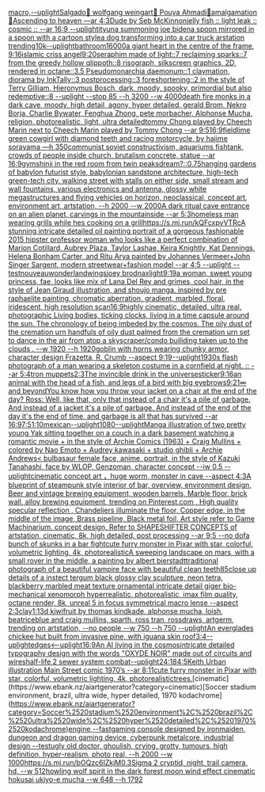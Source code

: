 [macro,](https://www.ebank.nz/aiartgenerator?category=macro%2C)[--uplight](https://www.ebank.nz/aiartgenerator?category=--uplight)[Salgado](https://www.ebank.nz/aiartgenerator?category=Salgado)[💊 wolfgang weingart🧠 Pouya Ahmadi🦯amalgamation🚨Ascending to heaven —ar 4:3](https://www.ebank.nz/aiartgenerator?category=%F0%9F%92%8A%2520wolfgang%2520weingart%F0%9F%A7%A0%2520Pouya%2520Ahmadi%F0%9F%A6%AFamalgamation%F0%9F%9A%A8Ascending%2520to%2520heaven%2520%E2%80%94ar%25204%3A3)[Dude by Seb McKinnon](https://www.ebank.nz/aiartgenerator?category=Dude%2520by%2520Seb%2520McKinnon)[jelly fish :: light leak :: cosmic ::  --ar 16:9 --uplight](https://www.ebank.nz/aiartgenerator?category=jelly%2520fish%2520%3A%3A%2520light%2520leak%2520%3A%3A%2520cosmic%2520%3A%3A%2520%2520--ar%252016%3A9%2520--uplight)[it](https://www.ebank.nz/aiartgenerator?category=it)[yuna summoning joe biden](https://www.ebank.nz/aiartgenerator?category=yuna%2520summoning%2520joe%2520biden)[a spoon mirrored in a spoon with a cartoon style](https://www.ebank.nz/aiartgenerator?category=a%2520spoon%2520mirrored%2520in%2520a%2520spoon%2520with%2520a%2520cartoon%2520style)[a dog transforming into a car truck arstation trending](https://www.ebank.nz/aiartgenerator?category=a%2520dog%2520transforming%2520into%2520a%2520car%2520truck%2520arstation%2520trending)[10k](https://www.ebank.nz/aiartgenerator?category=10k)[--uplight](https://www.ebank.nz/aiartgenerator?category=--uplight)[bathroom](https://www.ebank.nz/aiartgenerator?category=bathroom)[16000](https://www.ebank.nz/aiartgenerator?category=16000)[a giant heart in the centre of the frame, 9:16](https://www.ebank.nz/aiartgenerator?category=a%2520giant%2520heart%2520in%2520the%2520centre%2520of%2520the%2520frame%2C%25209%3A16)[islamic criss angel](https://www.ebank.nz/aiartgenerator?category=islamic%2520criss%2520angel)[9:20](https://www.ebank.nz/aiartgenerator?category=9%3A20)[seraphim made of light::7 reclaiming sparks::7 from the greedy hollow qlippoth::8 risograph, silkscreen graphics, 2D, rendered in octane::3.5 Pseudomonarchia daemonum::1 claymation, diorama by InkTally::3 postprocessing::3 foreshortening::2 in the style of Terry Gilliam, Hieronymus Bosch, dark, moody, spooky, primordial but also redemptive::8 --uplight --stop 85 --h 3200 --w 4000](https://www.ebank.nz/aiartgenerator?category=seraphim%2520made%2520of%2520light%3A%3A7%2520reclaiming%2520sparks%3A%3A7%2520from%2520the%2520greedy%2520hollow%2520qlippoth%3A%3A8%2520risograph%2C%2520silkscreen%2520graphics%2C%25202D%2C%2520rendered%2520in%2520octane%3A%3A3.5%2520Pseudomonarchia%2520daemonum%3A%3A1%2520claymation%2C%2520diorama%2520by%2520InkTally%3A%3A3%2520postprocessing%3A%3A3%2520foreshortening%3A%3A2%2520in%2520the%2520style%2520of%2520Terry%2520Gilliam%2C%2520Hieronymus%2520Bosch%2C%2520dark%2C%2520moody%2C%2520spooky%2C%2520primordial%2520but%2520also%2520redemptive%3A%3A8%2520--uplight%2520--stop%252085%2520--h%25203200%2520--w%25204000)[death fire monks in a dark cave, moody, high detail, agony, hyper detailed, gerald Brom, Nekro Borja, Charlie Bywater, Fenghua Zhong, pete morbacher, Alphonse Mucha, religion, photorealistic, light, ultra detailed](https://www.ebank.nz/aiartgenerator?category=death%2520fire%2520monks%2520in%2520a%2520dark%2520cave%2C%2520moody%2C%2520high%2520detail%2C%2520agony%2C%2520hyper%2520detailed%2C%2520gerald%2520Brom%2C%2520Nekro%2520Borja%2C%2520Charlie%2520Bywater%2C%2520Fenghua%2520Zhong%2C%2520pete%2520morbacher%2C%2520Alphonse%2520Mucha%2C%2520religion%2C%2520photorealistic%2C%2520light%2C%2520ultra%2520detailed)[tommy Chong played by Cheech Marin next to Cheech Marin played by Tommy Chong --ar 9:5](https://www.ebank.nz/aiartgenerator?category=tommy%2520Chong%2520played%2520by%2520Cheech%2520Marin%2520next%2520to%2520Cheech%2520Marin%2520played%2520by%2520Tommy%2520Chong%2520--ar%25209%3A5)[16:9](https://www.ebank.nz/aiartgenerator?category=16%3A9)[field](https://www.ebank.nz/aiartgenerator?category=field)[lime green cowgirl with diamond teeth and racing motorcycle, by hajime sorayama —h 350](https://www.ebank.nz/aiartgenerator?category=lime%2520green%2520cowgirl%2520with%2520diamond%2520teeth%2520and%2520racing%2520motorcycle%2C%2520by%2520hajime%2520sorayama%2520%E2%80%94h%2520350)[communist soviet constructivism, aquariums fishtank, crowds of people inside church, brutalism concrete, statue --ar 16:9](https://www.ebank.nz/aiartgenerator?category=communist%2520soviet%2520constructivism%2C%2520aquariums%2520fishtank%2C%2520crowds%2520of%2520people%2520inside%2520church%2C%2520brutalism%2520concrete%2C%2520statue%2520--ar%252016%3A9)[gym](https://www.ebank.nz/aiartgenerator?category=gym)[shinji in the red room from twin peaks](https://www.ebank.nz/aiartgenerator?category=shinji%2520in%2520the%2520red%2520room%2520from%2520twin%2520peaks)[dream?](https://www.ebank.nz/aiartgenerator?category=dream%3F)[::0.75](https://www.ebank.nz/aiartgenerator?category=%3A%3A0.75)[hanging gardens of babylon futurist style, babylonian sandstone architecture, high-tech green-tech city, walking street with stalls on either side, small stream and wall fountains, various electronics and antenna, glossy white megastructures and flying vehicles on horizon, neoclassical, concept art, environment art, artstation, --h 2000 --w 2000](https://www.ebank.nz/aiartgenerator?category=hanging%2520gardens%2520of%2520babylon%2520futurist%2520style%2C%2520babylonian%2520sandstone%2520architecture%2C%2520high-tech%2520green-tech%2520city%2C%2520walking%2520street%2520with%2520stalls%2520on%2520either%2520side%2C%2520small%2520stream%2520and%2520wall%2520fountains%2C%2520various%2520electronics%2520and%2520antenna%2C%2520glossy%2520white%2520megastructures%2520and%2520flying%2520vehicles%2520on%2520horizon%2C%2520neoclassical%2C%2520concept%2520art%2C%2520environment%2520art%2C%2520artstation%2C%2520--h%25202000%2520--w%25202000)[A dark ritual cave entrance on an alien planet, carvings in the mountainside --ar 5:3](https://www.ebank.nz/aiartgenerator?category=A%2520dark%2520ritual%2520cave%2520entrance%2520on%2520an%2520alien%2520planet%2C%2520carvings%2520in%2520the%2520mountainside%2520--ar%25205%3A3)[homeless man wearing grills while hes cooking on a grill](https://www.ebank.nz/aiartgenerator?category=homeless%2520man%2520wearing%2520grills%2520while%2520hes%2520cooking%2520on%2520a%2520grill)[<https://s.mj.run/kQFcxpvVTRc>](https://www.ebank.nz/aiartgenerator?category=%3Chttps%3A//s.mj.run/kQFcxpvVTRc%3E)[A stunning intricate detailed oil painting portrait of a gorgeous fashionable 2015 hipster professor woman who looks like a perfect combination of Marion Cotillard, Aubrey Plaza, Taylor Lashae, Keira Knightly, Kat Dennings, Helena Bonham Carter, and Ritu Arya painted by Johannes Vermeer+John Singer Sargent, modern streetwear+fashion model --ar 4:5 --uplight --test](https://www.ebank.nz/aiartgenerator?category=A%2520stunning%2520intricate%2520detailed%2520oil%2520painting%2520portrait%2520of%2520a%2520gorgeous%2520fashionable%25202015%2520hipster%2520professor%2520woman%2520who%2520looks%2520like%2520a%2520perfect%2520combination%2520of%2520Marion%2520Cotillard%2C%2520Aubrey%2520Plaza%2C%2520Taylor%2520Lashae%2C%2520Keira%2520Knightly%2C%2520Kat%2520Dennings%2C%2520Helena%2520Bonham%2520Carter%2C%2520and%2520Ritu%2520Arya%2520painted%2520by%2520Johannes%2520Vermeer%2BJohn%2520Singer%2520Sargent%2C%2520modern%2520streetwear%2Bfashion%2520model%2520--ar%25204%3A5%2520--uplight%2520--test)[nouveau](https://www.ebank.nz/aiartgenerator?category=nouveau)[wonderland](https://www.ebank.nz/aiartgenerator?category=wonderland)[wings](https://www.ebank.nz/aiartgenerator?category=wings)[joey brodnax](https://www.ebank.nz/aiartgenerator?category=joey%2520brodnax)[light](https://www.ebank.nz/aiartgenerator?category=light)[9:19](https://www.ebank.nz/aiartgenerator?category=9%3A19)[a woman, sweet young princess, fae, looks like mix of Lana Del Rey and grimes, cool hair, in the style of Jean Giraud illustration, and shoujo manga, inspired by pre raphaelite painting, chromatic aberration, gradient, marbled, floral, iridescent, high resolution scan](https://www.ebank.nz/aiartgenerator?category=a%2520woman%2C%2520sweet%2520young%2520princess%2C%2520fae%2C%2520looks%2520like%2520mix%2520of%2520Lana%2520Del%2520Rey%2520and%2520grimes%2C%2520cool%2520hair%2C%2520in%2520the%2520style%2520of%2520Jean%2520Giraud%2520illustration%2C%2520and%2520shoujo%2520manga%2C%2520inspired%2520by%2520pre%2520raphaelite%2520painting%2C%2520chromatic%2520aberration%2C%2520gradient%2C%2520marbled%2C%2520floral%2C%2520iridescent%2C%2520high%2520resolution%2520scan)[16:9](https://www.ebank.nz/aiartgenerator?category=16%3A9)[highly cinematic, detailed, ultra real, photographic Living bodies, ticking clocks, living in a time capsule around the sun. The chronology of being imbeded by the cosmos. The oily dust of the cremation urn handfuls of oily dust palmed from the cremation urn set to dance in the air from atop a skyscraper/condo builiding taken up to the clouds . --w 1920 --h 1920](https://www.ebank.nz/aiartgenerator?category=highly%2520cinematic%2C%2520detailed%2C%2520ultra%2520real%2C%2520photographic%2520Living%2520bodies%2C%2520ticking%2520clocks%2C%2520living%2520in%2520a%2520time%2520capsule%2520around%2520the%2520sun.%2520The%2520chronology%2520of%2520being%2520imbeded%2520by%2520the%2520cosmos.%2520The%2520oily%2520dust%2520of%2520the%2520cremation%2520urn%2520handfuls%2520of%2520oily%2520dust%2520palmed%2520from%2520the%2520cremation%2520urn%2520set%2520to%2520dance%2520in%2520the%2520air%2520from%2520atop%2520a%2520skyscraper/condo%2520builiding%2520taken%2520up%2520to%2520the%2520clouds%2520.%2520--w%25201920%2520--h%25201920)[goblin with horns wearing chunky armor, character design   Frazetta, R. Crumb --aspect 9:19](https://www.ebank.nz/aiartgenerator?category=goblin%2520with%2520horns%2520wearing%2520chunky%2520armor%2C%2520character%2520design%2520%2520%2520Frazetta%2C%2520R.%2520Crumb%2520--aspect%25209%3A19)[--uplight](https://www.ebank.nz/aiartgenerator?category=--uplight)[1930s flash photograph of a man wearing a skeleton costume in a cornfield at night. :: --ar 5:4](https://www.ebank.nz/aiartgenerator?category=1930s%2520flash%2520photograph%2520of%2520a%2520man%2520wearing%2520a%2520skeleton%2520costume%2520in%2520a%2520cornfield%2520at%2520night.%2520%3A%3A%2520--ar%25205%3A4)[tron muppets](https://www.ebank.nz/aiartgenerator?category=tron%2520muppets)[2:3](https://www.ebank.nz/aiartgenerator?category=2%3A3)[The invincible drink in the universe](https://www.ebank.nz/aiartgenerator?category=The%2520invincible%2520drink%2520in%2520the%2520universe)[sticker](https://www.ebank.nz/aiartgenerator?category=sticker)[9:16](https://www.ebank.nz/aiartgenerator?category=9%3A16)[an animal with the head of a fish, and legs of a bird with big eyebrows](https://www.ebank.nz/aiartgenerator?category=an%2520animal%2520with%2520the%2520head%2520of%2520a%2520fish%2C%2520and%2520legs%2520of%2520a%2520bird%2520with%2520big%2520eyebrows)[9:21](https://www.ebank.nz/aiartgenerator?category=9%3A21)[∞ and beyond](https://www.ebank.nz/aiartgenerator?category=%E2%88%9E%2520and%2520beyond)[You know how you throw your jacket on a chair at the end of the day? Ross: Well, like that, only that instead of a chair it's a pile of garbage. And instead of a jacket it's a pile of garbage. And instead of the end of the day it's the end of time, and garbage is all that has survived --ar 16:9](https://www.ebank.nz/aiartgenerator?category=You%2520know%2520how%2520you%2520throw%2520your%2520jacket%2520on%2520a%2520chair%2520at%2520the%2520end%2520of%2520the%2520day%3F%2520Ross%3A%2520Well%2C%2520like%2520that%2C%2520only%2520that%2520instead%2520of%2520a%2520chair%2520it%27s%2520a%2520pile%2520of%2520garbage.%2520And%2520instead%2520of%2520a%2520jacket%2520it%27s%2520a%2520pile%2520of%2520garbage.%2520And%2520instead%2520of%2520the%2520end%2520of%2520the%2520day%2520it%27s%2520the%2520end%2520of%2520time%2C%2520and%2520garbage%2520is%2520all%2520that%2520has%2520survived%2520--ar%252016%3A9)[7:5](https://www.ebank.nz/aiartgenerator?category=7%3A5)[1:10](https://www.ebank.nz/aiartgenerator?category=1%3A10)[mexican](https://www.ebank.nz/aiartgenerator?category=mexican)[--uplight](https://www.ebank.nz/aiartgenerator?category=--uplight)[1080](https://www.ebank.nz/aiartgenerator?category=1080)[--uplight](https://www.ebank.nz/aiartgenerator?category=--uplight)[Manga illustration of two pretty young Yak sitting together on a couch in a dark basement watching a romantic movie  +  in the style of Archie Comics (1963)  +  Craig Mullins  +  colored by Nao Emoto  +  Audrey kawasaki  +  studio ghibli  +  Archie Andrews](https://www.ebank.nz/aiartgenerator?category=Manga%2520illustration%2520of%2520two%2520pretty%2520young%2520Yak%2520sitting%2520together%2520on%2520a%2520couch%2520in%2520a%2520dark%2520basement%2520watching%2520a%2520romantic%2520movie%2520%2520%2B%2520%2520in%2520the%2520style%2520of%2520Archie%2520Comics%2520%281963%29%2520%2520%2B%2520%2520Craig%2520Mullins%2520%2520%2B%2520%2520colored%2520by%2520Nao%2520Emoto%2520%2520%2B%2520%2520Audrey%2520kawasaki%2520%2520%2B%2520%2520studio%2520ghibli%2520%2520%2B%2520%2520Archie%2520Andrews)[< bulbasaur female face, anime, portrait, in the style of Kazuki Tanahashi, face by WLOP, Genzoman, character concept --iw 0.5 --uplight](https://www.ebank.nz/aiartgenerator?category=%3C%2520bulbasaur%2520female%2520face%2C%2520anime%2C%2520portrait%2C%2520in%2520the%2520style%2520of%2520Kazuki%2520Tanahashi%2C%2520face%2520by%2520WLOP%2C%2520Genzoman%2C%2520character%2520concept%2520--iw%25200.5%2520--uplight)[cinematic concept art ，huge worm, monster in cave  --aspect 4:3](https://www.ebank.nz/aiartgenerator?category=cinematic%2520concept%2520art%2520%EF%BC%8Chuge%2520worm%2C%2520monster%2520in%2520cave%2520%2520--aspect%25204%3A3)[A blueprint of steampunk style interior of bar,  overview, environment  design,  Beer and vintage brewing equipment, wooden barrels,  Marble floor, brick wall, alloy brewing equipment, trending on Pinterest.com  , High quality specular reflection ,  Chandeliers illuminate the floor, Copper  edge, in the middle of the image, Brass pipeline,  Black metal foil,  Art style refer to Game Machinarium.  concept design, Refer to SHAPESHIFTER CONCEPTS  of artstation, cinematic,  8k, high detailed,  post processing    --ar 9:5   --no dof](https://www.ebank.nz/aiartgenerator?category=A%2520blueprint%2520of%2520steampunk%2520style%2520interior%2520of%2520bar%2C%2520%2520overview%2C%2520environment%2520%2520design%2C%2520%2520Beer%2520and%2520vintage%2520brewing%2520equipment%2C%2520wooden%2520barrels%2C%2520%2520Marble%2520floor%2C%2520brick%2520wall%2C%2520alloy%2520brewing%2520equipment%2C%2520trending%2520on%2520Pinterest.com%2520%2520%2C%2520High%2520quality%2520specular%2520reflection%2520%2C%2520%2520Chandeliers%2520illuminate%2520the%2520floor%2C%2520Copper%2520%2520edge%2C%2520in%2520the%2520middle%2520of%2520the%2520image%2C%2520Brass%2520pipeline%2C%2520%2520Black%2520metal%2520foil%2C%2520%2520Art%2520style%2520refer%2520to%2520Game%2520Machinarium.%2520%2520concept%2520design%2C%2520Refer%2520to%2520SHAPESHIFTER%2520CONCEPTS%2520%2520of%2520artstation%2C%2520cinematic%2C%2520%25208k%2C%2520high%2520detailed%2C%2520%2520post%2520processing%2520%2520%2520%2520--ar%25209%3A5%2520%2520%2520--no%2520dof)[a bunch of skunks in a bar fight](https://www.ebank.nz/aiartgenerator?category=a%2520bunch%2520of%2520skunks%2520in%2520a%2520bar%2520fight)[cute furry monster in Pixar with star, colorful, volumetric lighting, 4k, photorealistic](https://www.ebank.nz/aiartgenerator?category=cute%2520furry%2520monster%2520in%2520Pixar%2520with%2520star%2C%2520colorful%2C%2520volumetric%2520lighting%2C%25204k%2C%2520photorealistic)[A sweeping landscape on mars, with a small rover in the middle, a painting by albert bierstadt](https://www.ebank.nz/aiartgenerator?category=A%2520sweeping%2520landscape%2520on%2520mars%2C%2520with%2520a%2520small%2520rover%2520in%2520the%2520middle%2C%2520a%2520painting%2520by%2520albert%2520bierstadt)[traditional photograph of a beautiful vampire face with beautiful clean teeth](https://www.ebank.nz/aiartgenerator?category=traditional%2520photograph%2520of%2520a%2520beautiful%2520vampire%2520face%2520with%2520beautiful%2520clean%2520teeth)[85](https://www.ebank.nz/aiartgenerator?category=85)[close up details of a instect tergum black glossy clay sculpture, neon tetra, blackberry marbled meat texture ornamental intricate detail giger bio-mechanical xenomorph hyperrealistic, photorealistic, imax film quality, octane render, 8k, unreal 5 in focus symmetrical macro lense --aspect 2:3](https://www.ebank.nz/aiartgenerator?category=close%2520up%2520details%2520of%2520a%2520instect%2520tergum%2520black%2520glossy%2520clay%2520sculpture%2C%2520neon%2520tetra%2C%2520blackberry%2520marbled%2520meat%2520texture%2520ornamental%2520intricate%2520detail%2520giger%2520bio-mechanical%2520xenomorph%2520hyperrealistic%2C%2520photorealistic%2C%2520imax%2520film%2520quality%2C%2520octane%2520render%2C%25208k%2C%2520unreal%25205%2520in%2520focus%2520symmetrical%2520macro%2520lense%2520--aspect%25202%3A3)[clay](https://www.ebank.nz/aiartgenerator?category=clay)[1:1](https://www.ebank.nz/aiartgenerator?category=1%3A1)[3d kiwifruit,by thomas kindkade, alphonse mucha, loish, beatriceblue and craig mullins, sparth, ross tran, rossdraws, artgerm, trending on artstation, --no people --w 750 --h 750 --uplight](https://www.ebank.nz/aiartgenerator?category=3d%2520kiwifruit%2Cby%2520thomas%2520kindkade%2C%2520alphonse%2520mucha%2C%2520loish%2C%2520beatriceblue%2520and%2520craig%2520mullins%2C%2520sparth%2C%2520ross%2520tran%2C%2520rossdraws%2C%2520artgerm%2C%2520trending%2520on%2520artstation%2C%2520--no%2520people%2520--w%2520750%2520--h%2520750%2520--uplight)[](https://www.ebank.nz/aiartgenerator?category=)[An everglades chickee hut built from invasive pine, with iguana skin roof](https://www.ebank.nz/aiartgenerator?category=An%2520everglades%2520chickee%2520hut%2520built%2520from%2520invasive%2520pine%2C%2520with%2520iguana%2520skin%2520roof)[3:4](https://www.ebank.nz/aiartgenerator?category=3%3A4)[--uplight](https://www.ebank.nz/aiartgenerator?category=--uplight)[edges](https://www.ebank.nz/aiartgenerator?category=edges)[<--uplight](https://www.ebank.nz/aiartgenerator?category=%3C--uplight)[16:9](https://www.ebank.nz/aiartgenerator?category=16%3A9)[An AI living in the cosmos](https://www.ebank.nz/aiartgenerator?category=An%2520AI%2520living%2520in%2520the%2520cosmos)[intricate detailed typography design with the words "OXYDE NOIR" made out of circuits and wires](https://www.ebank.nz/aiartgenerator?category=intricate%2520detailed%2520typography%2520design%2520with%2520the%2520words%2520%22OXYDE%2520NOIR%22%2520made%2520out%2520of%2520circuits%2520and%2520wires)[half-life 2 sewer system combat](https://www.ebank.nz/aiartgenerator?category=half-life%25202%2520sewer%2520system%2520combat)[--uplight](https://www.ebank.nz/aiartgenerator?category=--uplight)[24:18](https://www.ebank.nz/aiartgenerator?category=24%3A18)[4:5](https://www.ebank.nz/aiartgenerator?category=4%3A5)[Keith Urban illustration Main Street comic 1970’s --ar 8:11](https://www.ebank.nz/aiartgenerator?category=Keith%2520Urban%2520illustration%2520Main%2520Street%2520comic%25201970%E2%80%99s%2520--ar%25208%3A11)[cute furry monster in Pixar with star, colorful, volumetric lighting, 4k, photorealistic](https://www.ebank.nz/aiartgenerator?category=cute%2520furry%2520monster%2520in%2520Pixar%2520with%2520star%2C%2520colorful%2C%2520volumetric%2520lighting%2C%25204k%2C%2520photorealistic)[trees.](https://www.ebank.nz/aiartgenerator?category=trees.)[cinematic](https://www.ebank.nz/aiartgenerator?category=cinematic)[Soccer stadium environment, brazil, ultra wide, hyper detailed, 1970 kodachrome](https://www.ebank.nz/aiartgenerator?category=Soccer%2520stadium%2520environment%2C%2520brazil%2C%2520ultra%2520wide%2C%2520hyper%2520detailed%2C%25201970%2520kodachrome)[engine,](https://www.ebank.nz/aiartgenerator?category=engine%2C)[--fast](https://www.ebank.nz/aiartgenerator?category=--fast)[gaming console designed by ironmaiden, dungeon and dragon gaming device, cyberpunk metalcore, industrial design --test](https://www.ebank.nz/aiartgenerator?category=gaming%2520console%2520designed%2520by%2520ironmaiden%2C%2520dungeon%2520and%2520dragon%2520gaming%2520device%2C%2520cyberpunk%2520metalcore%2C%2520industrial%2520design%2520--test)[ugly old doctor, ghoulish, crying, grotty, tumours, high definition, hyper-realism, photo real, --h 2000 --w 1000](https://www.ebank.nz/aiartgenerator?category=ugly%2520old%2520doctor%2C%2520ghoulish%2C%2520crying%2C%2520grotty%2C%2520tumours%2C%2520high%2520definition%2C%2520hyper-realism%2C%2520photo%2520real%2C%2520--h%25202000%2520--w%25201000)[<https://s.mj.run/bOQzc6IZkjM>](https://www.ebank.nz/aiartgenerator?category=%3Chttps%3A//s.mj.run/bOQzc6IZkjM%3E)[](https://www.ebank.nz/aiartgenerator?category=)[0.3](https://www.ebank.nz/aiartgenerator?category=0.3)[Sigma 2 cryptid, night, trail camera, hd, --w 512](https://www.ebank.nz/aiartgenerator?category=Sigma%25202%2520cryptid%2C%2520night%2C%2520trail%2520camera%2C%2520hd%2C%2520--w%2520512)[howling wolf spirit in the dark forest moon wind effect cinematic hokusai ukiyo-e mucha --w 648 --h 1792](https://www.ebank.nz/aiartgenerator?category=howling%2520wolf%2520spirit%2520in%2520the%2520dark%2520forest%2520moon%2520wind%2520effect%2520cinematic%2520hokusai%2520ukiyo-e%2520mucha%2520--w%2520648%2520--h%25201792)